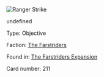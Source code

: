 
![Ranger Strike](https://warhammerunderworlds.com/wp-content/uploads/sites/6/2018/03/211_ENG.png)

undefined

Type: Objective

Faction: [The Farstriders](/factions/the-farstriders.md)

Found in: [The Farstriders Expansion](/locations/the-farstriders-expansion.md)

Card number: 211
